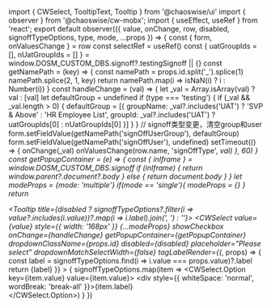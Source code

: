 import { CWSelect, TooltipText, Tooltip } from '@chaoswise/ui'
import { observer } from '@chaoswise/cw-mobx';
import { useEffect, useRef } from 'react';
export default observer(({ value, onChange, row, disabled, signoffTypeOptions, type, mode, ...props }) => {
    const { form, onValuesChange } = row
    const selectRef = useRef()
    const { uatGroupIds = [], nUatGroupIds = [] } = window.DOSM_CUSTOM_DBS.signoff?.testingSignoff || {}
    const getNamePath = (key) => {
        const namePath = props.id.split('_').splice(1)
        namePath.splice(2, 1, key)
        return namePath.map(i => isNaN(i) ? i : Number(i))
    }
    const handleChange = (val) => {
        let _val = Array.isArray(val) ? val : [val]
        let defaultGroup = undefined
        if (type === 'testing') {
            if (_val && _val.length > 0) {
                defaultGroup = [{
                    groupName: _val?.includes('UAT') ? 'SVP & Above' : 'HR Employee List',
                    groupId: _val?.includes('UAT') ? uatGroupIds[0] : nUatGroupIds[0]
                }]
            }
        }
        // signoff类型变更，清空group和user
        form.setFieldValue(getNamePath('signOffUserGroup'), defaultGroup)
        form.setFieldValue(getNamePath('signOffUser'), undefined)
        setTimeout(() => {
            onChange(_val)
            onValuesChange(row.name, 'signOffType', _val)
        }, 60)
    }
    const getPopupContainer = (e) => {
        const { inIframe } = window.DOSM_CUSTOM_DBS.signoff
        if (inIframe) {
            return window.parent?.document?.body
        } else {
            return document.body
        }
    }
    let modeProps = {mode: 'multiple'}
    if(mode == 'single'){
        modeProps = {}
    }
    return <div ref={selectRef}>
    <Tooltip title={disabled ? signoffTypeOptions?.filter(i => value?.includes(i.value))?.map(i => i.label).join(', ') : ''}>
        <CWSelect
            value={value}
            style={{ width: '168px' }}
            {...modeProps}
            showCheckbox
            onChange={handleChange}
            getPopupContainer={getPopupContainer}
            dropdownClassName={props.id}
            disabled={disabled}
            placeholder="Please select"
            dropdownMatchSelectWidth={false}
            tagLabelRender={(_, props) => {
                const label = signoffTypeOptions.find(i => i.value === props.value)?.label
                return <TooltipText>{label}</TooltipText>
            }}
        >
            {
                signoffTypeOptions.map(item => <CWSelect.Option key={item.value} value={item.value}>
                    <div style={{ whiteSpace: 'normal', wordBreak: 'break-all' }}>{item.label}</div>
                </CWSelect.Option>)
            }
        </CWSelect>
    </Tooltip>
    </div>
})
